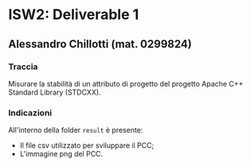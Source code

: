 # ISW2: Deliverable 1
## Alessandro Chillotti (mat. 0299824)
### Traccia
Misurare la stabilità di un attributo di progetto del progetto Apache C++ Standard Library (STDCXX).
### Indicazioni
All'interno della folder `result` è presente:
- Il file csv utilizzato per sviluppare il PCC;
- L'immagine png del PCC. 
